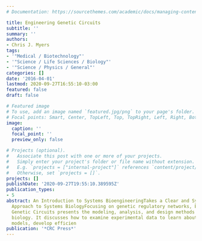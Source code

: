 ```yaml
---
# Documentation: https://sourcethemes.com/academic/docs/managing-content/

title: Engineering Genetic Circuits
subtitle: ''
summary: ''
authors:
- Chris J. Myers
tags:
- '"Medical / Biotechnology"'
- '"Science / Life Sciences / Biology"'
- '"Science / Physics / General"'
categories: []
date: '2016-04-01'
lastmod: 2020-09-27T16:55:10-03:00
featured: false
draft: false

# Featured image
# To use, add an image named `featured.jpg/png` to your page's folder.
# Focal points: Smart, Center, TopLeft, Top, TopRight, Left, Right, BottomLeft, Bottom, BottomRight.
image:
  caption: ''
  focal_point: ''
  preview_only: false

# Projects (optional).
#   Associate this post with one or more of your projects.
#   Simply enter your project's folder or file name without extension.
#   E.g. `projects = ["internal-project"]` references `content/project/deep-learning/index.md`.
#   Otherwise, set `projects = []`.
projects: []
publishDate: '2020-09-27T19:55:10.389595Z'
publication_types:
- 5
abstract: An Introduction to Systems BioengineeringTakes a Clear and Systematic Engineering
  Approach to Systems BiologyFocusing on genetic regulatory networks, Engineering
  Genetic Circuits presents the modeling, analysis, and design methods for systems
  biology. It discusses how to examine experimental data to learn about mathematical
  models, develop efficien
publication: '*CRC Press*'
---
```

